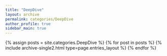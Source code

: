 ```yaml
---
title: "DeepDive"
layout: archive
permalink: categories/DeepDive
author_profile: true
sidebar_main: true
---
```



{% assign posts = site.categories.DeepDive %}
{% for post in posts %} {% include archive-single2.html type=page.entries_layout %} {% endfor %}
